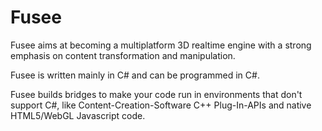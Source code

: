 Fusee
=====

Fusee aims at becoming a multiplatform 3D realtime engine with 
a strong emphasis on content transformation and manipulation.

Fusee is written mainly in C# and can be programmed in C#. 

Fusee builds bridges to make your code run in environments that
don't support C#, like Content-Creation-Software C++ Plug-In-APIs
and native HTML5/WebGL Javascript code.
